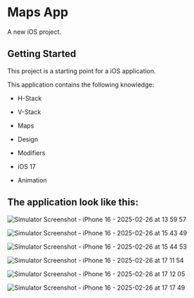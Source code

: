 # Maps App

A new iOS project.

## Getting Started

This project is a starting point for a iOS application.

This application contains the following knowledge:

- H-Stack
  
- V-Stack
  
- Maps
  
- Design
  
- Modifiers

- iOS 17

- Animation
  
## The application look like this:

![Simulator Screenshot - iPhone 16 - 2025-02-26 at 13 59 57](https://github.com/user-attachments/assets/50560521-7a16-4661-8540-ccdd5655f52a)

![Simulator Screenshot - iPhone 16 - 2025-02-26 at 15 43 49](https://github.com/user-attachments/assets/ec9065e1-f9b3-4e9f-be0f-1ca802d899ab)

![Simulator Screenshot - iPhone 16 - 2025-02-26 at 15 44 53](https://github.com/user-attachments/assets/26f3faef-c68b-4ca6-bcee-04ee22cdf6ca)

![Simulator Screenshot - iPhone 16 - 2025-02-26 at 17 11 54](https://github.com/user-attachments/assets/f6def5c1-26b7-472a-8316-1e08aefc9efa)

![Simulator Screenshot - iPhone 16 - 2025-02-26 at 17 12 05](https://github.com/user-attachments/assets/2e929cd8-1f89-42ca-996d-f343d6312d9e)

![Simulator Screenshot - iPhone 16 - 2025-02-26 at 17 17 49](https://github.com/user-attachments/assets/991844f1-c343-46e1-b5c5-f76a2e4db0fd)
